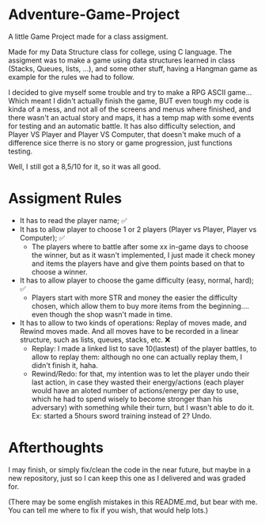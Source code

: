 # Adventure-Game-Project
A little Game Project made for a class assigment.

Made for my Data Structure class for college, using C language.
The assigment was to make a game using data structures learned in class (Stacks, Queues, lists, ...), and some other stuff, having a Hangman game as example for the rules we had to follow.

I decided to give myself some trouble and try to make a RPG ASCII game... Which meant I didn't actually finish the game, BUT
even tough my code is kinda of a mess, and not all of the screens and menus where finished, and there wasn't an actual story and maps, it has a temp map with some events for testing and an automatic battle. It has also difficulty selection, and Player VS Player and Player VS Computer, that doesn't make much of a difference sice therre is no story or game progression, just functions testing.

Well, I still got a 8,5/10 for it, so it was all good.

# Assigment Rules
- It has to read the player name; :white_check_mark:
- It has to allow player to choose 1 or 2 players (Player vs Player, Player vs Computer); :white_check_mark:
  - The players where to battle after some xx in-game days to choose the winner, but as it wasn't implemented, I just made it check money and items the players have and give them points based on that to choose a winner.
- It has to allow player to choose the game difficulty (easy, normal, hard); :white_check_mark:
  - Players start with more STR and money the easier the difficulty chosen, which allow them to buy more items from the beginning.... even though the shop wasn't made in time.
- It has to allow to two kinds of operations: Replay of moves made, and Rewind moves made. And all moves have to be recorded in a linear structure, such as lists, queues, stacks, etc. :x:
  - Replay: I made a linked list to save 10(lastest) of the player battles, to allow to replay them: although no one can actually replay them, I didn't finish it, haha.
  - Rewind/Redo: for that, my intention was to let the player undo their last action, in case they wasted their energy/actions (each player would have an aloted number of actions/energy per day to use, which he had to spend wisely to become stronger than his adversary) with something while their turn, but I wasn't able to do it. Ex: started a 5hours sword training instead of 2? Undo.

# Afterthoughts
I may finish, or simply fix/clean the code in the near future, but maybe in a new repository, just so I can keep this one as I delivered and was graded for.

(There may be some english mistakes in this README.md, but bear with me. You can tell me where to fix if you wish, that would help lots.)
